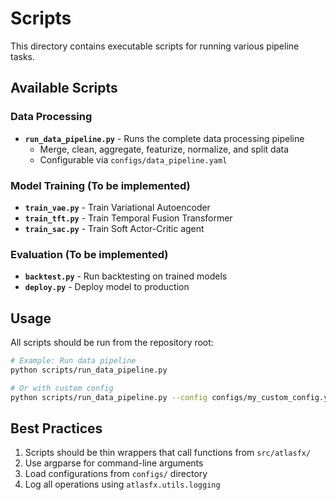# Scripts

This directory contains executable scripts for running various pipeline tasks.

## Available Scripts

### Data Processing

- **`run_data_pipeline.py`** - Runs the complete data processing pipeline
  - Merge, clean, aggregate, featurize, normalize, and split data
  - Configurable via `configs/data_pipeline.yaml`

### Model Training (To be implemented)

- **`train_vae.py`** - Train Variational Autoencoder
- **`train_tft.py`** - Train Temporal Fusion Transformer
- **`train_sac.py`** - Train Soft Actor-Critic agent

### Evaluation (To be implemented)

- **`backtest.py`** - Run backtesting on trained models
- **`deploy.py`** - Deploy model to production

## Usage

All scripts should be run from the repository root:

```bash
# Example: Run data pipeline
python scripts/run_data_pipeline.py

# Or with custom config
python scripts/run_data_pipeline.py --config configs/my_custom_config.yaml
```

## Best Practices

1. Scripts should be thin wrappers that call functions from `src/atlasfx/`
2. Use argparse for command-line arguments
3. Load configurations from `configs/` directory
4. Log all operations using `atlasfx.utils.logging`
